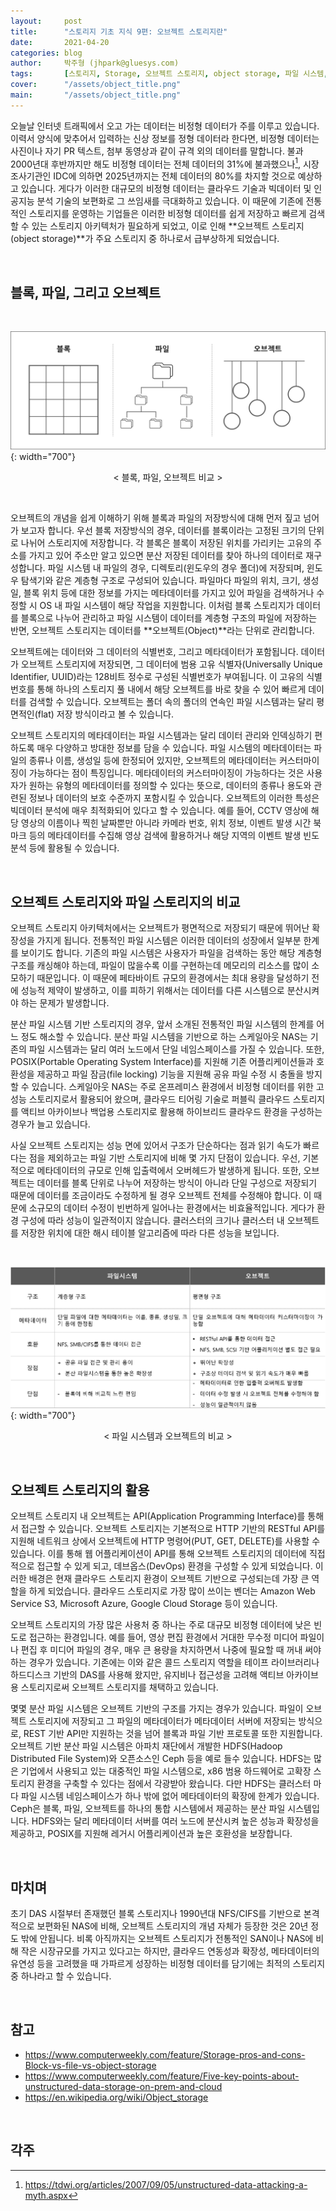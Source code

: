 ```yaml
---
layout:     post
title:      "스토리지 기초 지식 9편: 오브젝트 스토리지란"
date:       2021-04-20
categories: blog
author:     박주형 (jhpark@gluesys.com)
tags:       [스토리지, Storage, 오브젝트 스토리지, object storage, 파일 시스템, file system, 블록 스토리지, block storage, 스토리지 아키텍처, storage architecture]
cover:      "/assets/object_title.png"
main:       "/assets/object_title.png"
---
```


오늘날 인터넷 트래픽에서 오고 가는 데이터는 비정형 데이터가 주를 이루고 있습니다. 이력서 양식에 맞추어서 입력하는 신상 정보를 정형 데이터라 한다면, 비정형 데이터는 사진이나 자기 PR 텍스트, 첨부 동영상과 같이 규격 외의 데이터를 말합니다. 불과 2000년대 후반까지만 해도 비정형 데이터는 전체 데이터의 31%에 불과했으나[^1], 시장조사기관인 IDC에 의하면 2025년까지는 전체 데이터의 80%를 차지할 것으로 예상하고 있습니다. 게다가 이러한 대규모의 비정형 데이터는 클라우드 기술과 빅데이터 및 인공지능 분석 기술의 보편화로 그 쓰임새를 극대화하고 있습니다. 이 때문에 기존에 전통적인 스토리지를 운영하는 기업들은 이러한 비정형 데이터를 쉽게 저장하고 빠르게 검색할 수 있는 스토리지 아키텍처가 필요하게 되었고, 이로 인해 **오브젝트 스토리지(object storage)**가 주요 스토리지 중 하나로서 급부상하게 되었습니다.  
  
&nbsp;
  
## 블록, 파일, 그리고 오브젝트
  
&nbsp;
  
![Alt text](/assets/blockfileobject.png){: width="700"}
<center>&#60; 블록, 파일, 오브젝트 비교 &#62;</center>
  
&nbsp;
  
오브젝트의 개념을 쉽게 이해하기 위해 블록과 파일의 저장방식에 대해 먼저 짚고 넘어가 보고자 합니다. 우선 블록 저장방식의 경우, 데이터를 블록이라는 고정된 크기의 단위로 나뉘어 스토리지에 저장합니다. 각 블록은 블록이 저장된 위치를 가리키는 고유의 주소를 가지고 있어 주소만 알고 있으면 분산 저장된 데이터를 찾아 하나의 데이터로 재구성합니다. 파일 시스템 내 파일의 경우, 디렉토리(윈도우의 경우 폴더)에 저장되며, 윈도우 탐색기와 같은 계층형 구조로 구성되어 있습니다. 파일마다 파일의 위치, 크기, 생성일, 블록 위치 등에 대한 정보를 가지는 메타데이터를 가지고 있어 파일을 검색하거나 수정할 시 OS 내 파일 시스템이 해당 작업을 지원합니다. 이처럼 블록 스토리지가 데이터를 블록으로 나누어 관리하고 파일 시스템이 데이터를 계층형 구조의 파일에 저장하는 반면, 오브젝트 스토리지는 데이터를 **오브젝트(Object)**라는 단위로 관리합니다.  
  
오브젝트에는 데이터와 그 데이터의 식별번호, 그리고 메타데이터가 포함됩니다. 데이터가 오브젝트 스토리지에 저장되면, 그 데이터에 범용 고유 식별자(Universally Unique Identifier, UUID)라는 128비트 정수로 구성된 식별번호가 부여됩니다. 이 고유의 식별번호를 통해 하나의 스토리지 풀 내에서 해당 오브젝트를 바로 찾을 수 있어 빠르게 데이터를 검색할 수 있습니다. 오브젝트는 폴더 속의 폴더의 연속인 파일 시스템과는 달리 평면적인(flat) 저장 방식이라고 볼 수 있습니다.  
  
오브젝트 스토리지의 메타데이터는 파일 시스템과는 달리 데이터 관리와 인덱싱하기 편하도록 매우 다양하고 방대한 정보를 담을 수 있습니다. 파일 시스템의 메타데이터는 파일의 종류나 이름, 생성일 등에 한정되어 있지만, 오브젝트의 메타데이터는 커스터마이징이 가능하다는 점이 특징입니다. 메타데이터의 커스터마이징이 가능하다는 것은 사용자가 원하는 유형의 메타데이터를 정의할 수 있다는 뜻으로, 데이터의 종류나 용도와 관련된 정보나 데이터의 보호 수준까지 포함시킬 수 있습니다. 오브젝트의 이러한 특성은 빅데이터 분석에 매우 최적화되어 있다고 할 수 있습니다. 예를 들어, CCTV 영상에 해당 영상의 이름이나 찍힌 날짜뿐만 아니라 카메라 번호, 위치 정보, 이벤트 발생 시간 북마크 등의 메타데이터를 수집해 영상 검색에 활용하거나 해당 지역의 이벤트 발생 빈도 분석 등에 활용될 수 있습니다.  
  
&nbsp;
  
## 오브젝트 스토리지와 파일 스토리지의 비교
  
오브젝트 스토리지 아키텍처에서는 오브젝트가 평면적으로 저장되기 때문에 뛰어난 확장성을 가지게 됩니다. 전통적인 파일 시스템은 이러한 데이터의 성장에서 일부분 한계를 보이기도 합니다. 기존의 파일 시스템은 사용자가 파일을 검색하는 동안 해당 계층형 구조를 캐싱해야 하는데, 파일이 많을수록 이를 구현하는데 메모리의 리소스를 많이 소모하기 때문입니다. 이 때문에 페타바이트 규모의 환경에서는 최대 용량을 달성하기 전에 성능적 제약이 발생하고, 이를 피하기 위해서는 데이터를 다른 시스템으로 분산시켜야 하는 문제가 발생합니다.  
  
분산 파일 시스템 기반 스토리지의 경우, 앞서 소개된 전통적인 파일 시스템의 한계를 어느 정도 해소할 수 있습니다. 분산 파일 시스템을 기반으로 하는 스케일아웃 NAS는 기존의 파일 시스템과는 달리 여러 노드에서 단일 네임스페이스를 가질 수 있습니다. 또한, POSIX(Portable Operating System Interface)를 지원해 기존 어플리케이션들과 호환성을 제공하고 파일 잠금(file locking) 기능을 지원해 공유 파일 수정 시 충돌을 방지할 수 있습니다. 스케일아웃 NAS는 주로 온프레미스 환경에서 비정형 데이터를 위한 고성능 스토리지로서 활용되어 왔으며, 클라우드 티어링 기술로 퍼블릭 클라우드 스토리지를 액티브 아카이브나 백업용 스토리지로 활용해 하이브리드 클라우드 환경을 구성하는 경우가 늘고 있습니다.  
  
사실 오브젝트 스토리지는 성능 면에 있어서 구조가 단순하다는 점과 읽기 속도가 빠르다는 점을 제외하고는 파일 기반 스토리지에 비해 몇 가지 단점이 있습니다. 우선, 기본적으로 메타데이터의 규모로 인해 입출력에서 오버헤드가 발생하게 됩니다. 또한, 오브젝트는 데이터를 블록 단위로 나누어 저장하는 방식이 아니라 단일 구성으로 저장되기 때문에 데이터를 조금이라도 수정하게 될 경우 오브젝트 전체를 수정해야 합니다. 이 때문에 소규모의 데이터 수정이 빈번하게 일어나는 환경에서는 비효율적입니다. 게다가 환경 구성에 따라 성능이 일관적이지 않습니다. 클러스터의 크기나 클러스터 내 오브젝트를 저장한 위치에 대한 해시 테이블 알고리즘에 따라 다른 성능을 보입니다.  
  
&nbsp;  
  
![Alt text](/assets/filesystemvsobject.png){: width="700"}
<center>&#60; 파일 시스템과 오브젝트의 비교 &#62;</center>
  
&nbsp;
  
## 오브젝트 스토리지의 활용
  
오브젝트 스토리지 내 오브젝트는 API(Application Programming Interface)를 통해서 접근할 수 있습니다. 오브젝트 스토리지는 기본적으로 HTTP 기반의 RESTful API를 지원해 네트워크 상에서 오브젝트에 HTTP 명령어(PUT, GET, DELETE)를 사용할 수 있습니다. 이를 통해 웹 어플리케이션이 API를 통해 오브젝트 스토리지의 데이터에 직접적으로 접근할 수 있게 되고, 데브옵스(DevOps) 환경을 구성할 수 있게 되었습니다. 이러한 배경은 현재 클라우드 스토리지 환경이 오브젝트 기반으로 구성되는데 가장 큰 역할을 하게 되었습니다. 클라우드 스토리지로 가장 많이 쓰이는 벤더는 Amazon Web Service S3, Microsoft Azure, Google Cloud Storage 등이 있습니다.  
  
오브젝트 스토리지의 가장 많은 사용처 중 하나는 주로 대규모 비정형 데이터에 낮은 빈도로 접근하는 환경입니다. 예를 들어, 영상 편집 환경에서 거대한 무수정 미디어 파일이나 편집 후 미디어 파일의 경우, 매우 큰 용량을 차지하면서 나중에 필요할 때 꺼내 써야 하는 경우가 있습니다. 기존에는 이와 같은 콜드 스토리지 역할을 테이프 라이브러리나 하드디스크 기반의 DAS를 사용해 왔지만, 유지비나 접근성을 고려해 액티브 아카이브 용 스토리지로써 오브젝트 스토리지를 채택하고 있습니다.  
  
몇몇 분산 파일 시스템은 오브젝트 기반의 구조를 가지는 경우가 있습니다. 파일이 오브젝트 스토리지에 저장되고 그 파일의 메타데이터가 메타데이터 서버에 저장되는 방식으로, REST 기반 API만 지원하는 것을 넘어 블록과 파일 기반 프로토콜 또한 지원합니다. 오브젝트 기반 분산 파일 시스템은 아파치 재단에서 개발한 HDFS(Hadoop Distributed File System)와 오픈소스인 Ceph 등을 예로 들수 있습니다. HDFS는 많은 기업에서 사용되고 있는 대중적인 파일 시스템으로, x86 범용 하드웨어로 고확장 스토리지 환경을 구축할 수 있다는 점에서 각광받아 왔습니다. 다만 HDFS는 클러스터 마다 파일 시스템 네임스페이스가 하나 밖에 없어 메타데이터의 확장에 한계가 있습니다. Ceph은 블록, 파일, 오브젝트를 하나의 통합 시스템에서 제공하는 분산 파일 시스템입니다. HDFS와는 달리 메타데이터 서버를 여러 노드에 분산시켜 높은 성능과 확장성을 제공하고, POSIX를 지원해 레거시 어플리케이션과 높은 호환성을 보장합니다.  
  
&nbsp;
  
## 마치며
  
초기 DAS 시절부터 존재했던 블록 스토리지나 1990년대 NFS/CIFS를 기반으로 본격적으로 보편화된 NAS에 비해, 오브젝트 스토리지의 개념 자체가 등장한 것은 20년 정도 밖에 안됩니다. 비록 아직까지는 오브젝트 스토리지가 전통적인 SAN이나 NAS에 비해 작은 시장규모를 가지고 있다고는 하지만, 클라우드 연동성과 확장성, 메타데이터의 유연성 등을 고려했을 때 가파르게 성장하는 비정형 데이터를 담기에는 최적의 스토리지 중 하나라고 할 수 있습니다.  
  
&nbsp;
  
## 참고
  
 * https://www.computerweekly.com/feature/Storage-pros-and-cons-Block-vs-file-vs-object-storage
 * https://www.computerweekly.com/feature/Five-key-points-about-unstructured-data-storage-on-prem-and-cloud
 * https://en.wikipedia.org/wiki/Object_storage

&nbsp;
  
## 각주
  
[^1]: https://tdwi.org/articles/2007/09/05/unstructured-data-attacking-a-myth.aspx
  